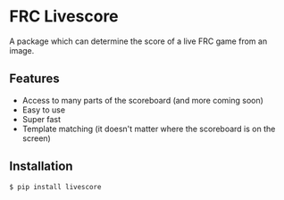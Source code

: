 # FRC Livescore

A package which can determine the score of a live FRC game from an image.

## Features

- Access to many parts of the scoreboard (and more coming soon)
- Easy to use
- Super fast
- Template matching (it doesn't matter where the scoreboard is on the screen)

## Installation

```bash
$ pip install livescore
```
